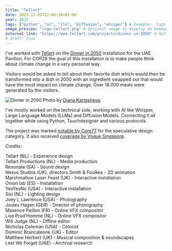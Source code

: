 ```yaml
---
title: "Tellart"
date: 2023-12-01T22:06:34+01:00
year: 2023 
tags: ["python", "ai", "llm", "diffusion", "whisper"] # Example: `tags: ["machine-learning", "deep-learning"]`
image_preview: "logo-tellart.png" # Optional image to display on homepage.
external_link: "https://www.tellart.com/projects/dinner-in-2050" # Optional external URL for project (replaces project detail page).
# draft: true
---
```


I've worked with [Tellart](https://www.tellart.com/) on the [Dinner in 2050](https://www.tellart.com/projects/dinner-in-2050) installation for the UAE Pavilion. For COP28 the goal of this installation is to make people think about climate change in a very personal way.

Visitors would be asked to tell about their favorite dish which would then be transformed into a dish in 2050 with an ingredient swapped out that would have the most impact on climate change. Over 18.000 meals were generated by the visitors. 

![Dinner in 2050](/img/dinner-2050-diana-kartasheva.jpg)
Photo by [Diana Kartasheva](https://www.dianakartasheva.com/).

I've mostly worked on the technical side, working with AI like Whisper, Large Language Models (LLMs) and Diffusion Models. Connecting it all together while using Python, Touchdesigner and various protocols. 

The project was marked [notable by Core77](https://designawards.core77.com/speculative-design/129703/Dinner-in-2050) for the speculative design category. It also received [coverage by Voque Singapore](https://vogue.sg/tellart-future-of-food-artificial-intelligence/).

_Credits:_

Tellart (NL) - Experience design  
Tellart Productions (NL) - Media production  
Resonate (SA) - Sound design  
Nexus Studios (UK), directors Smith & Foulkes - 2D animation  
Marshmallow Laser Feast (UK) - Interactive installation  
Onion lab (ES) - Installation  
YesYesNo (USA) - Interactive installation  
Sisi (NL) - Lighting design  
Joey L Lawrence (USA) - Photography  
Joules Hagen (GER) - Director of photography  
Maxence Peillon (FR) - Online VFX compositor  
Lise Prud’Homme (NL) - Online VFX compositor  
Will Judge (NL) - Offline editor  
Nicholas Coleman (USA) - Colorist  
Dominic Brancaleone (UK) - Editor  
Matthew Herbert (UK) - Musical composition & soundscapes  
Lest We Forget (UAE) - Archival research  

